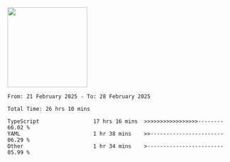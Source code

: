 <img height="180em" src="https://github-readme-stats-eight-theta.vercel.app/api?username=bkundev&show_icons=true&theme=radical&include_all_commits=true&count_private=true"/>
<!--START_SECTION:waka-->

```all_time
From: 21 February 2025 - To: 28 February 2025

Total Time: 26 hrs 10 mins

TypeScript                 17 hrs 16 mins  >>>>>>>>>>>>>>>>>--------   66.02 %
YAML                       1 hr 38 mins    >>-----------------------   06.29 %
Other                      1 hr 34 mins    >------------------------   05.99 %
```

<!--END_SECTION:waka-->